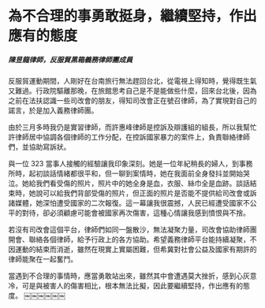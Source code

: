 # 為不合理的事勇敢挺身，繼續堅持，作出應有的態度

##### 陳昱龍律師，反服貿黑箱義務律師團成員

反服貿運動期間，人剛好在台南旅行無法趕回台北，從電視上得知時，覺得既生氣又難過。行政院驅離那晚，在旅館思考自己是不是能做些什麼，回來台北後，因為之前在法扶認識一些司改會的朋友，得知司改會正在號召律師，為了實現對自己的諾言，於是加入義務律師團。

由於三月多時我仍是實習律師，而許惠峰律師是控訴及辯護組的組長，所以我幫忙許律師居中協調各個律師的工作分配，在控訴國家暴力的案件上，負責聯絡律師們，並協助寫訴狀。

與一位 323 當事人接觸的經驗讓我印象深刻。她是一位年紀稍長的婦人，到事務所時，起初談話情緒都很平和，但一聊到案情時，她在我面前全身發抖並開始哭泣。她給我們看受傷的照片，照片中的她全身是血，衣服、絲巾全是血跡。談話結束時，她說可以給我們背部受傷的照片，但正面的照片是否能不提供給司改會或訴諸媒體，她深怕遭受國家的二次報復。這一幕讓我很震撼，人民已經遭受國家不公平的對待，卻必須顧慮可能會被國家再次傷害，這種心情讓我感到憤恨與不捨。

若沒有司改會這個平台，律師們如同一盤散沙，無法凝聚力量，司改會協助律師團開會、聯絡各個律師，給予行政上的各方協助。希望義務律師平台能持續凝聚，不因運動的結束而消逝，雖然在現實上實屬困難，但希冀對社會公益及國家有期許的律師能聚在一起奮鬥。

當遇到不合理的事情時，應當勇敢站出來，雖然其中會遭遇莫大挫折，感到心灰意冷，可是與被害人的傷害相比，根本無法比擬，因此要繼續堅持，作出應有的態度。
￼￼￼￼￼￼